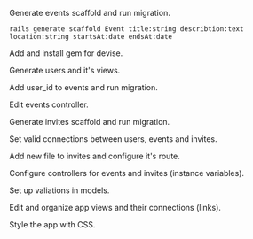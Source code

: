 Generate events scaffold and run migration.

```
rails generate scaffold Event title:string describtion:text location:string startsAt:date endsAt:date
```

Add and install gem for devise.

Generate users and it's views.

Add user_id to events and run migration.

Edit events controller.

Generate invites scaffold and run migration.

Set valid connections between users, events and invites.

Add new file to invites and configure it's route.

Configure controllers for events and invites (instance variables).

Set up valiations in models.

Edit and organize app views and their connections (links).

Style the app with CSS.
